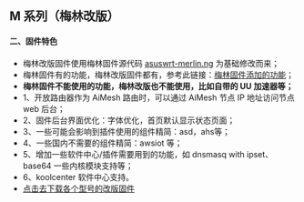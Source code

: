 ## M 系列（梅林改版）

#### 二、固件特色
* 梅林改版固件使用梅林固件源代码 [asuswrt-merlin.ng](https://github.com/RMerl/asuswrt-merlin.ng) 为基础修改而来；
* 梅林固件有的功能，梅林改版固件都有，参考此链接：[梅林固件添加的功能](https://github.com/RMerl/asuswrt-merlin.ng/blob/master/README-merlin.txt)；
* **梅林固件不能使用的功能，梅林改版也不能使用，比如自带的 UU 加速器等；**
* 1、开放路由器作为 AiMesh 路由时，可以通过 AiMesh 节点 IP 地址访问节点 web 后台；
* 2、固件后台界面优化：字体优化，首页默认显示状态页面；
* 3、一些可能会影响到插件使用的组件精简：asd，ahs等；
* 4、一些国内不需要的组件精简：awsiot 等；
* 5、增加一些软件中心/插件需要用到的功能，如 dnsmasq with ipset、base64 一些内核模块支持等；
* 6、koolcenter 软件中心支持。
* [点击去下载各个型号的改版固件](https://www.asusgo.com/firmware)
